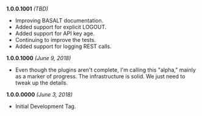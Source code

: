 **1.0.0.1001** *(TBD)*

- Improving BASALT documentation.
- Added support for explicit LOGOUT.
- Added support for API key age.
- Continuing to improve the tests.
- Added support for logging REST calls.

**1.0.0.1000** *(June 9, 2018)*

- Even though the plugins aren't complete, I'm calling this "alpha," mainly as a marker of progress. The infrastructure is solid. We just need to tweak up the details.

**1.0.0.0000** *(June 3, 2018)*

- Initial Development Tag.